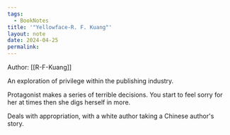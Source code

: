 ```yaml
---
tags:
  - BookNotes
title: '"Yellowface-R. F. Kuang"'
layout: note
date: 2024-04-25
permalink:
---
```


Author: [[R-F-Kuang]]

An exploration of privilege within the publishing industry.

Protagonist makes a series of terrible decisions. You start to feel sorry for her at times then she digs herself in more.

Deals with appropriation, with a white author taking a Chinese author's story. 

 
